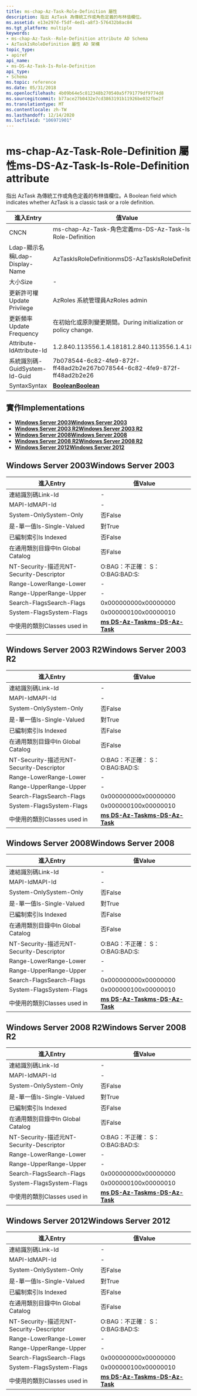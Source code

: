 ```yaml
---
title: ms-chap-Az-Task-Role-Definition 屬性
description: 指出 AzTask 為傳統工作或角色定義的布林值欄位。
ms.assetid: e13e297d-f5df-4ed1-a8f3-576432b8ac84
ms.tgt_platform: multiple
keywords:
- ms-chap-Az-Task--Role-Definition attribute AD Schema
- AzTaskIsRoleDefinition 屬性 AD 架構
topic_type:
- apiref
api_name:
- ms-DS-Az-Task-Is-Role-Definition
api_type:
- Schema
ms.topic: reference
ms.date: 05/31/2018
ms.openlocfilehash: 4b09b64e5c812348b270540a5f791779df9774d8
ms.sourcegitcommit: b77ace27b0432e7cd3863191b11926be032fbe2f
ms.translationtype: MT
ms.contentlocale: zh-TW
ms.lasthandoff: 12/14/2020
ms.locfileid: "106971901"
---
```

# <a name="ms-ds-az-task-is-role-definition-attribute"></a><span data-ttu-id="ad171-105">ms-chap-Az-Task-Role-Definition 屬性</span><span class="sxs-lookup"><span data-stu-id="ad171-105">ms-DS-Az-Task-Is-Role-Definition attribute</span></span>

<span data-ttu-id="ad171-106">指出 AzTask 為傳統工作或角色定義的布林值欄位。</span><span class="sxs-lookup"><span data-stu-id="ad171-106">A Boolean field which indicates whether AzTask is a classic task or a role definition.</span></span>



| <span data-ttu-id="ad171-107">進入</span><span class="sxs-lookup"><span data-stu-id="ad171-107">Entry</span></span> | <span data-ttu-id="ad171-108">值</span><span class="sxs-lookup"><span data-stu-id="ad171-108">Value</span></span> |
|-------------------|-----------------------------------------|
| <span data-ttu-id="ad171-109">CN</span><span class="sxs-lookup"><span data-stu-id="ad171-109">CN</span></span>                | <span data-ttu-id="ad171-110">ms-chap-Az-Task-角色定義</span><span class="sxs-lookup"><span data-stu-id="ad171-110">ms-DS-Az-Task-Is-Role-Definition</span></span>        |
| <span data-ttu-id="ad171-111">Ldap-顯示名稱</span><span class="sxs-lookup"><span data-stu-id="ad171-111">Ldap-Display-Name</span></span> | <span data-ttu-id="ad171-112">AzTaskIsRoleDefinition</span><span class="sxs-lookup"><span data-stu-id="ad171-112">msDS-AzTaskIsRoleDefinition</span></span>             |
| <span data-ttu-id="ad171-113">大小</span><span class="sxs-lookup"><span data-stu-id="ad171-113">Size</span></span>              | \-                                      |
| <span data-ttu-id="ad171-114">更新許可權</span><span class="sxs-lookup"><span data-stu-id="ad171-114">Update Privilege</span></span>  | <span data-ttu-id="ad171-115">AzRoles 系統管理員</span><span class="sxs-lookup"><span data-stu-id="ad171-115">AzRoles admin</span></span>                           |
| <span data-ttu-id="ad171-116">更新頻率</span><span class="sxs-lookup"><span data-stu-id="ad171-116">Update Frequency</span></span>  | <span data-ttu-id="ad171-117">在初始化或原則變更期間。</span><span class="sxs-lookup"><span data-stu-id="ad171-117">During initialization or policy change.</span></span> |
| <span data-ttu-id="ad171-118">Attribute-Id</span><span class="sxs-lookup"><span data-stu-id="ad171-118">Attribute-Id</span></span>      | <span data-ttu-id="ad171-119">1.2.840.113556.1.4.1818</span><span class="sxs-lookup"><span data-stu-id="ad171-119">1.2.840.113556.1.4.1818</span></span>                 |
| <span data-ttu-id="ad171-120">系統識別碼-Guid</span><span class="sxs-lookup"><span data-stu-id="ad171-120">System-Id-Guid</span></span>    | <span data-ttu-id="ad171-121">7b078544-6c82-4fe9-872f-ff48ad2b2e26</span><span class="sxs-lookup"><span data-stu-id="ad171-121">7b078544-6c82-4fe9-872f-ff48ad2b2e26</span></span>    |
| <span data-ttu-id="ad171-122">Syntax</span><span class="sxs-lookup"><span data-stu-id="ad171-122">Syntax</span></span>            | [<span data-ttu-id="ad171-123">**Boolean**</span><span class="sxs-lookup"><span data-stu-id="ad171-123">**Boolean**</span></span>](s-boolean.md)            |



## <a name="implementations"></a><span data-ttu-id="ad171-124">實作</span><span class="sxs-lookup"><span data-stu-id="ad171-124">Implementations</span></span>

-   [<span data-ttu-id="ad171-125">**Windows Server 2003**</span><span class="sxs-lookup"><span data-stu-id="ad171-125">**Windows Server 2003**</span></span>](#windows-server-2003)
-   [<span data-ttu-id="ad171-126">**Windows Server 2003 R2**</span><span class="sxs-lookup"><span data-stu-id="ad171-126">**Windows Server 2003 R2**</span></span>](#windows-server-2003-r2)
-   [<span data-ttu-id="ad171-127">**Windows Server 2008**</span><span class="sxs-lookup"><span data-stu-id="ad171-127">**Windows Server 2008**</span></span>](#windows-server-2008)
-   [<span data-ttu-id="ad171-128">**Windows Server 2008 R2**</span><span class="sxs-lookup"><span data-stu-id="ad171-128">**Windows Server 2008 R2**</span></span>](#windows-server-2008-r2)
-   [<span data-ttu-id="ad171-129">**Windows Server 2012**</span><span class="sxs-lookup"><span data-stu-id="ad171-129">**Windows Server 2012**</span></span>](#windows-server-2012)

## <a name="windows-server-2003"></a><span data-ttu-id="ad171-130">Windows Server 2003</span><span class="sxs-lookup"><span data-stu-id="ad171-130">Windows Server 2003</span></span>



| <span data-ttu-id="ad171-131">進入</span><span class="sxs-lookup"><span data-stu-id="ad171-131">Entry</span></span> | <span data-ttu-id="ad171-132">值</span><span class="sxs-lookup"><span data-stu-id="ad171-132">Value</span></span> |
|------------------------|---------------------------------------------------|
| <span data-ttu-id="ad171-133">連結識別碼</span><span class="sxs-lookup"><span data-stu-id="ad171-133">Link-Id</span></span>                | \-                                                |
| <span data-ttu-id="ad171-134">MAPI-Id</span><span class="sxs-lookup"><span data-stu-id="ad171-134">MAPI-Id</span></span>                | \-                                                |
| <span data-ttu-id="ad171-135">System-Only</span><span class="sxs-lookup"><span data-stu-id="ad171-135">System-Only</span></span>            | <span data-ttu-id="ad171-136">否</span><span class="sxs-lookup"><span data-stu-id="ad171-136">False</span></span>                                             |
| <span data-ttu-id="ad171-137">是-單一值</span><span class="sxs-lookup"><span data-stu-id="ad171-137">Is-Single-Valued</span></span>       | <span data-ttu-id="ad171-138">對</span><span class="sxs-lookup"><span data-stu-id="ad171-138">True</span></span>                                              |
| <span data-ttu-id="ad171-139">已編制索引</span><span class="sxs-lookup"><span data-stu-id="ad171-139">Is Indexed</span></span>             | <span data-ttu-id="ad171-140">否</span><span class="sxs-lookup"><span data-stu-id="ad171-140">False</span></span>                                             |
| <span data-ttu-id="ad171-141">在通用類別目錄中</span><span class="sxs-lookup"><span data-stu-id="ad171-141">In Global Catalog</span></span>      | <span data-ttu-id="ad171-142">否</span><span class="sxs-lookup"><span data-stu-id="ad171-142">False</span></span>                                             |
| <span data-ttu-id="ad171-143">NT-Security-描述元</span><span class="sxs-lookup"><span data-stu-id="ad171-143">NT-Security-Descriptor</span></span> | <span data-ttu-id="ad171-144">O:BAG：不正確： S：</span><span class="sxs-lookup"><span data-stu-id="ad171-144">O:BAG:BAD:S:</span></span>                                      |
| <span data-ttu-id="ad171-145">Range-Lower</span><span class="sxs-lookup"><span data-stu-id="ad171-145">Range-Lower</span></span>            | \-                                                |
| <span data-ttu-id="ad171-146">Range-Upper</span><span class="sxs-lookup"><span data-stu-id="ad171-146">Range-Upper</span></span>            | \-                                                |
| <span data-ttu-id="ad171-147">Search-Flags</span><span class="sxs-lookup"><span data-stu-id="ad171-147">Search-Flags</span></span>           | <span data-ttu-id="ad171-148">0x00000000</span><span class="sxs-lookup"><span data-stu-id="ad171-148">0x00000000</span></span>                                        |
| <span data-ttu-id="ad171-149">System-Flags</span><span class="sxs-lookup"><span data-stu-id="ad171-149">System-Flags</span></span>           | <span data-ttu-id="ad171-150">0x00000010</span><span class="sxs-lookup"><span data-stu-id="ad171-150">0x00000010</span></span>                                        |
| <span data-ttu-id="ad171-151">中使用的類別</span><span class="sxs-lookup"><span data-stu-id="ad171-151">Classes used in</span></span>        | [<span data-ttu-id="ad171-152">**ms DS-Az-Task**</span><span class="sxs-lookup"><span data-stu-id="ad171-152">**ms-DS-Az-Task**</span></span>](c-msds-aztask.md)<br/> |



## <a name="windows-server-2003-r2"></a><span data-ttu-id="ad171-153">Windows Server 2003 R2</span><span class="sxs-lookup"><span data-stu-id="ad171-153">Windows Server 2003 R2</span></span>



| <span data-ttu-id="ad171-154">進入</span><span class="sxs-lookup"><span data-stu-id="ad171-154">Entry</span></span> | <span data-ttu-id="ad171-155">值</span><span class="sxs-lookup"><span data-stu-id="ad171-155">Value</span></span> |
|------------------------|---------------------------------------------------|
| <span data-ttu-id="ad171-156">連結識別碼</span><span class="sxs-lookup"><span data-stu-id="ad171-156">Link-Id</span></span>                | \-                                                |
| <span data-ttu-id="ad171-157">MAPI-Id</span><span class="sxs-lookup"><span data-stu-id="ad171-157">MAPI-Id</span></span>                | \-                                                |
| <span data-ttu-id="ad171-158">System-Only</span><span class="sxs-lookup"><span data-stu-id="ad171-158">System-Only</span></span>            | <span data-ttu-id="ad171-159">否</span><span class="sxs-lookup"><span data-stu-id="ad171-159">False</span></span>                                             |
| <span data-ttu-id="ad171-160">是-單一值</span><span class="sxs-lookup"><span data-stu-id="ad171-160">Is-Single-Valued</span></span>       | <span data-ttu-id="ad171-161">對</span><span class="sxs-lookup"><span data-stu-id="ad171-161">True</span></span>                                              |
| <span data-ttu-id="ad171-162">已編制索引</span><span class="sxs-lookup"><span data-stu-id="ad171-162">Is Indexed</span></span>             | <span data-ttu-id="ad171-163">否</span><span class="sxs-lookup"><span data-stu-id="ad171-163">False</span></span>                                             |
| <span data-ttu-id="ad171-164">在通用類別目錄中</span><span class="sxs-lookup"><span data-stu-id="ad171-164">In Global Catalog</span></span>      | <span data-ttu-id="ad171-165">否</span><span class="sxs-lookup"><span data-stu-id="ad171-165">False</span></span>                                             |
| <span data-ttu-id="ad171-166">NT-Security-描述元</span><span class="sxs-lookup"><span data-stu-id="ad171-166">NT-Security-Descriptor</span></span> | <span data-ttu-id="ad171-167">O:BAG：不正確： S：</span><span class="sxs-lookup"><span data-stu-id="ad171-167">O:BAG:BAD:S:</span></span>                                      |
| <span data-ttu-id="ad171-168">Range-Lower</span><span class="sxs-lookup"><span data-stu-id="ad171-168">Range-Lower</span></span>            | \-                                                |
| <span data-ttu-id="ad171-169">Range-Upper</span><span class="sxs-lookup"><span data-stu-id="ad171-169">Range-Upper</span></span>            | \-                                                |
| <span data-ttu-id="ad171-170">Search-Flags</span><span class="sxs-lookup"><span data-stu-id="ad171-170">Search-Flags</span></span>           | <span data-ttu-id="ad171-171">0x00000000</span><span class="sxs-lookup"><span data-stu-id="ad171-171">0x00000000</span></span>                                        |
| <span data-ttu-id="ad171-172">System-Flags</span><span class="sxs-lookup"><span data-stu-id="ad171-172">System-Flags</span></span>           | <span data-ttu-id="ad171-173">0x00000010</span><span class="sxs-lookup"><span data-stu-id="ad171-173">0x00000010</span></span>                                        |
| <span data-ttu-id="ad171-174">中使用的類別</span><span class="sxs-lookup"><span data-stu-id="ad171-174">Classes used in</span></span>        | [<span data-ttu-id="ad171-175">**ms DS-Az-Task**</span><span class="sxs-lookup"><span data-stu-id="ad171-175">**ms-DS-Az-Task**</span></span>](c-msds-aztask.md)<br/> |



## <a name="windows-server-2008"></a><span data-ttu-id="ad171-176">Windows Server 2008</span><span class="sxs-lookup"><span data-stu-id="ad171-176">Windows Server 2008</span></span>



| <span data-ttu-id="ad171-177">進入</span><span class="sxs-lookup"><span data-stu-id="ad171-177">Entry</span></span> | <span data-ttu-id="ad171-178">值</span><span class="sxs-lookup"><span data-stu-id="ad171-178">Value</span></span> |
|------------------------|---------------------------------------------------|
| <span data-ttu-id="ad171-179">連結識別碼</span><span class="sxs-lookup"><span data-stu-id="ad171-179">Link-Id</span></span>                | \-                                                |
| <span data-ttu-id="ad171-180">MAPI-Id</span><span class="sxs-lookup"><span data-stu-id="ad171-180">MAPI-Id</span></span>                | \-                                                |
| <span data-ttu-id="ad171-181">System-Only</span><span class="sxs-lookup"><span data-stu-id="ad171-181">System-Only</span></span>            | <span data-ttu-id="ad171-182">否</span><span class="sxs-lookup"><span data-stu-id="ad171-182">False</span></span>                                             |
| <span data-ttu-id="ad171-183">是-單一值</span><span class="sxs-lookup"><span data-stu-id="ad171-183">Is-Single-Valued</span></span>       | <span data-ttu-id="ad171-184">對</span><span class="sxs-lookup"><span data-stu-id="ad171-184">True</span></span>                                              |
| <span data-ttu-id="ad171-185">已編制索引</span><span class="sxs-lookup"><span data-stu-id="ad171-185">Is Indexed</span></span>             | <span data-ttu-id="ad171-186">否</span><span class="sxs-lookup"><span data-stu-id="ad171-186">False</span></span>                                             |
| <span data-ttu-id="ad171-187">在通用類別目錄中</span><span class="sxs-lookup"><span data-stu-id="ad171-187">In Global Catalog</span></span>      | <span data-ttu-id="ad171-188">否</span><span class="sxs-lookup"><span data-stu-id="ad171-188">False</span></span>                                             |
| <span data-ttu-id="ad171-189">NT-Security-描述元</span><span class="sxs-lookup"><span data-stu-id="ad171-189">NT-Security-Descriptor</span></span> | <span data-ttu-id="ad171-190">O:BAG：不正確： S：</span><span class="sxs-lookup"><span data-stu-id="ad171-190">O:BAG:BAD:S:</span></span>                                      |
| <span data-ttu-id="ad171-191">Range-Lower</span><span class="sxs-lookup"><span data-stu-id="ad171-191">Range-Lower</span></span>            | \-                                                |
| <span data-ttu-id="ad171-192">Range-Upper</span><span class="sxs-lookup"><span data-stu-id="ad171-192">Range-Upper</span></span>            | \-                                                |
| <span data-ttu-id="ad171-193">Search-Flags</span><span class="sxs-lookup"><span data-stu-id="ad171-193">Search-Flags</span></span>           | <span data-ttu-id="ad171-194">0x00000000</span><span class="sxs-lookup"><span data-stu-id="ad171-194">0x00000000</span></span>                                        |
| <span data-ttu-id="ad171-195">System-Flags</span><span class="sxs-lookup"><span data-stu-id="ad171-195">System-Flags</span></span>           | <span data-ttu-id="ad171-196">0x00000010</span><span class="sxs-lookup"><span data-stu-id="ad171-196">0x00000010</span></span>                                        |
| <span data-ttu-id="ad171-197">中使用的類別</span><span class="sxs-lookup"><span data-stu-id="ad171-197">Classes used in</span></span>        | [<span data-ttu-id="ad171-198">**ms DS-Az-Task**</span><span class="sxs-lookup"><span data-stu-id="ad171-198">**ms-DS-Az-Task**</span></span>](c-msds-aztask.md)<br/> |



## <a name="windows-server-2008-r2"></a><span data-ttu-id="ad171-199">Windows Server 2008 R2</span><span class="sxs-lookup"><span data-stu-id="ad171-199">Windows Server 2008 R2</span></span>



| <span data-ttu-id="ad171-200">進入</span><span class="sxs-lookup"><span data-stu-id="ad171-200">Entry</span></span> | <span data-ttu-id="ad171-201">值</span><span class="sxs-lookup"><span data-stu-id="ad171-201">Value</span></span> |
|------------------------|---------------------------------------------------|
| <span data-ttu-id="ad171-202">連結識別碼</span><span class="sxs-lookup"><span data-stu-id="ad171-202">Link-Id</span></span>                | \-                                                |
| <span data-ttu-id="ad171-203">MAPI-Id</span><span class="sxs-lookup"><span data-stu-id="ad171-203">MAPI-Id</span></span>                | \-                                                |
| <span data-ttu-id="ad171-204">System-Only</span><span class="sxs-lookup"><span data-stu-id="ad171-204">System-Only</span></span>            | <span data-ttu-id="ad171-205">否</span><span class="sxs-lookup"><span data-stu-id="ad171-205">False</span></span>                                             |
| <span data-ttu-id="ad171-206">是-單一值</span><span class="sxs-lookup"><span data-stu-id="ad171-206">Is-Single-Valued</span></span>       | <span data-ttu-id="ad171-207">對</span><span class="sxs-lookup"><span data-stu-id="ad171-207">True</span></span>                                              |
| <span data-ttu-id="ad171-208">已編制索引</span><span class="sxs-lookup"><span data-stu-id="ad171-208">Is Indexed</span></span>             | <span data-ttu-id="ad171-209">否</span><span class="sxs-lookup"><span data-stu-id="ad171-209">False</span></span>                                             |
| <span data-ttu-id="ad171-210">在通用類別目錄中</span><span class="sxs-lookup"><span data-stu-id="ad171-210">In Global Catalog</span></span>      | <span data-ttu-id="ad171-211">否</span><span class="sxs-lookup"><span data-stu-id="ad171-211">False</span></span>                                             |
| <span data-ttu-id="ad171-212">NT-Security-描述元</span><span class="sxs-lookup"><span data-stu-id="ad171-212">NT-Security-Descriptor</span></span> | <span data-ttu-id="ad171-213">O:BAG：不正確： S：</span><span class="sxs-lookup"><span data-stu-id="ad171-213">O:BAG:BAD:S:</span></span>                                      |
| <span data-ttu-id="ad171-214">Range-Lower</span><span class="sxs-lookup"><span data-stu-id="ad171-214">Range-Lower</span></span>            | \-                                                |
| <span data-ttu-id="ad171-215">Range-Upper</span><span class="sxs-lookup"><span data-stu-id="ad171-215">Range-Upper</span></span>            | \-                                                |
| <span data-ttu-id="ad171-216">Search-Flags</span><span class="sxs-lookup"><span data-stu-id="ad171-216">Search-Flags</span></span>           | <span data-ttu-id="ad171-217">0x00000000</span><span class="sxs-lookup"><span data-stu-id="ad171-217">0x00000000</span></span>                                        |
| <span data-ttu-id="ad171-218">System-Flags</span><span class="sxs-lookup"><span data-stu-id="ad171-218">System-Flags</span></span>           | <span data-ttu-id="ad171-219">0x00000010</span><span class="sxs-lookup"><span data-stu-id="ad171-219">0x00000010</span></span>                                        |
| <span data-ttu-id="ad171-220">中使用的類別</span><span class="sxs-lookup"><span data-stu-id="ad171-220">Classes used in</span></span>        | [<span data-ttu-id="ad171-221">**ms DS-Az-Task**</span><span class="sxs-lookup"><span data-stu-id="ad171-221">**ms-DS-Az-Task**</span></span>](c-msds-aztask.md)<br/> |



## <a name="windows-server-2012"></a><span data-ttu-id="ad171-222">Windows Server 2012</span><span class="sxs-lookup"><span data-stu-id="ad171-222">Windows Server 2012</span></span>



| <span data-ttu-id="ad171-223">進入</span><span class="sxs-lookup"><span data-stu-id="ad171-223">Entry</span></span> | <span data-ttu-id="ad171-224">值</span><span class="sxs-lookup"><span data-stu-id="ad171-224">Value</span></span> |
|------------------------|---------------------------------------------------|
| <span data-ttu-id="ad171-225">連結識別碼</span><span class="sxs-lookup"><span data-stu-id="ad171-225">Link-Id</span></span>                | \-                                                |
| <span data-ttu-id="ad171-226">MAPI-Id</span><span class="sxs-lookup"><span data-stu-id="ad171-226">MAPI-Id</span></span>                | \-                                                |
| <span data-ttu-id="ad171-227">System-Only</span><span class="sxs-lookup"><span data-stu-id="ad171-227">System-Only</span></span>            | <span data-ttu-id="ad171-228">否</span><span class="sxs-lookup"><span data-stu-id="ad171-228">False</span></span>                                             |
| <span data-ttu-id="ad171-229">是-單一值</span><span class="sxs-lookup"><span data-stu-id="ad171-229">Is-Single-Valued</span></span>       | <span data-ttu-id="ad171-230">對</span><span class="sxs-lookup"><span data-stu-id="ad171-230">True</span></span>                                              |
| <span data-ttu-id="ad171-231">已編制索引</span><span class="sxs-lookup"><span data-stu-id="ad171-231">Is Indexed</span></span>             | <span data-ttu-id="ad171-232">否</span><span class="sxs-lookup"><span data-stu-id="ad171-232">False</span></span>                                             |
| <span data-ttu-id="ad171-233">在通用類別目錄中</span><span class="sxs-lookup"><span data-stu-id="ad171-233">In Global Catalog</span></span>      | <span data-ttu-id="ad171-234">否</span><span class="sxs-lookup"><span data-stu-id="ad171-234">False</span></span>                                             |
| <span data-ttu-id="ad171-235">NT-Security-描述元</span><span class="sxs-lookup"><span data-stu-id="ad171-235">NT-Security-Descriptor</span></span> | <span data-ttu-id="ad171-236">O:BAG：不正確： S：</span><span class="sxs-lookup"><span data-stu-id="ad171-236">O:BAG:BAD:S:</span></span>                                      |
| <span data-ttu-id="ad171-237">Range-Lower</span><span class="sxs-lookup"><span data-stu-id="ad171-237">Range-Lower</span></span>            | \-                                                |
| <span data-ttu-id="ad171-238">Range-Upper</span><span class="sxs-lookup"><span data-stu-id="ad171-238">Range-Upper</span></span>            | \-                                                |
| <span data-ttu-id="ad171-239">Search-Flags</span><span class="sxs-lookup"><span data-stu-id="ad171-239">Search-Flags</span></span>           | <span data-ttu-id="ad171-240">0x00000000</span><span class="sxs-lookup"><span data-stu-id="ad171-240">0x00000000</span></span>                                        |
| <span data-ttu-id="ad171-241">System-Flags</span><span class="sxs-lookup"><span data-stu-id="ad171-241">System-Flags</span></span>           | <span data-ttu-id="ad171-242">0x00000010</span><span class="sxs-lookup"><span data-stu-id="ad171-242">0x00000010</span></span>                                        |
| <span data-ttu-id="ad171-243">中使用的類別</span><span class="sxs-lookup"><span data-stu-id="ad171-243">Classes used in</span></span>        | [<span data-ttu-id="ad171-244">**ms DS-Az-Task**</span><span class="sxs-lookup"><span data-stu-id="ad171-244">**ms-DS-Az-Task**</span></span>](c-msds-aztask.md)<br/> |



 

 





